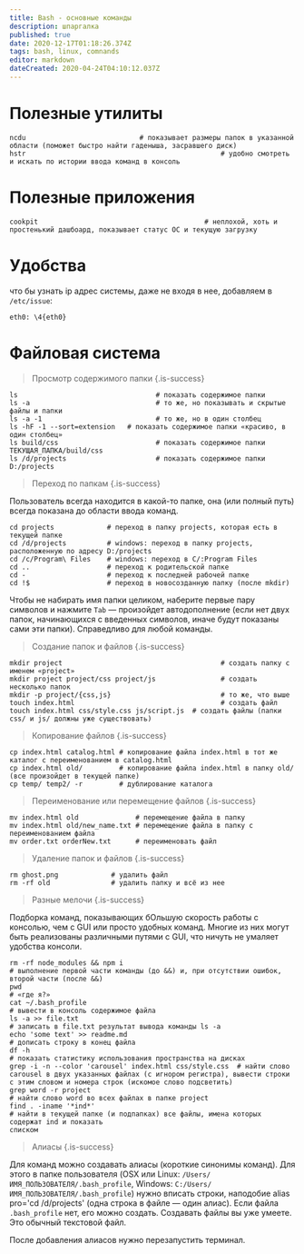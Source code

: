 ```yaml
---
title: Bash - основные команды
description: шпаргалка
published: true
date: 2020-12-17T01:18:26.374Z
tags: bash, linux, comnands
editor: markdown
dateCreated: 2020-04-24T04:10:12.037Z
---
```


# Полезные утилиты

```
ncdu                    		# показывает размеры папок в указанной области (поможет быстро найти гаденыша, засравшего диск)
hstr												# удобно смотреть и искать по истории ввода команд в консоль
```

# Полезные приложения

```
cookpit											# неплохой, хоть и простенький дашбоард, показывает статус ОС и текущую загрузку
```

# Удобства

что бы узнать ip адрес системы, даже не входя в нее, добавляем в `/etc/issue`: 
```
eth0: \4{eth0}
```

# Файловая система

> Просмотр содержимого папки
{.is-success}

```
ls                      			# показать содержимое папки
ls -a                   			# то же, но показывать и скрытые файлы и папки
ls -a -1                			# то же, но в один столбец
ls -hF -1 --sort=extension 	 # показать содержимое папки «красиво, в один столбец»
ls build/css            			# показать содержимое папки ТЕКУЩАЯ_ПАПКА/build/css
ls /d/projects          			# показать содержимое папки D:/projects
```

> Переход по папкам
{.is-success}

Пользователь всегда находится в какой-то папке, она (или полный путь) всегда показана до области ввода команд.

```
cd projects             # переход в папку projects, которая есть в текущей папке
cd /d/projects          # windows: переход в папку projects, расположенную по адресу D:/projects 
cd /c/Program\ Files    # windows: переход в C/:Program Files 
cd ..                   # переход к родительской папке 
cd -                    # переход к последней рабочей папке
cd !$                   # переход в новосозданную папку (после mkdir)
```
Чтобы не набирать имя папки целиком, наберите первые пару символов и нажмите `Tab` — произойдет автодополнение (если нет двух папок, начинающихся с введенных символов, иначе будут показаны сами эти папки). 
Справедливо для любой команды.

> Создание папок и файлов
{.is-success}

```
mkdir project                        				# создать папку с именем «project»
mkdir project project/css project/js 				# создать несколько папок
mkdir -p project/{css,js}            				# то же, что выше
touch index.html                     				# создать файл
touch index.html css/style.css js/script.js  # создать файлы (папки css/ и js/ должны уже существовать)
```

> Копирование файлов
{.is-success}

```
cp index.html catalog.html # копирование файла index.html в тот же каталог с переименованием в catalog.html
cp index.html old/         # копирование файла index.html в папку old/ (все произойдет в текущей папке)
cp temp/ temp2/ -r         # дублирование каталога
```

> Переименование или перемещение файлов
{.is-success}

```
mv index.html old              # перемещение файла в папку
mv index.html old/new_name.txt # перемещение файла в папку с переименованием файла
mv order.txt orderNew.txt      # переименовать файл
```

> Удаление папок и файлов
{.is-success}

```
rm ghost.png             # удалить файл
rm -rf old               # удалить папку и всё из нее
```

> Разные мелочи
{.is-success}

Подборка команд, показывающих бОльшую скорость работы с консолью, чем с GUI или просто удобных команд. 
Многие из них могут быть реализованы различными путями с GUI, что ничуть не умаляет удобства консоли.

```
rm -rf node_modules && npm i 														# выполнение первой части команды (до &&) и, при отсутствии ошибок, второй части (после &&)
pwd                   				 													# «где я?»
cat ~/.bash_profile   				 													# вывести в консоль содержимое файла
ls -a >> file.txt     				 													# записать в file.txt результат вывода команды ls -a
echo 'some text' >> readme.md  													# дописать строку в конец файла
df -h                 				 													# показать статистику использования пространства на дисках
grep -i -n --color 'carousel' index.html css/style.css 	# найти слово carousel в двух указанных файлах (с игнором регистра), вывести строки с этим словом и номера строк (искомое слово подсветить)
grep word -r project  																	 # найти слово word во всех файлах в папке project
find . -iname '*ind*' 																	 # найти в текущей папке (и подпапках) все файлы, имена которых содержат ind и показать 
списком
```

> Алиасы
{.is-success}


Для команд можно создавать алиасы (короткие синонимы команд). 
Для этого в папке пользователя (OSX или Linux: `/Users/ИМЯ_ПОЛЬЗОВАТЕЛЯ/.bash_profile`, Windows: `C:/Users/ИМЯ_ПОЛЬЗОВАТЕЛЯ/.bash_profile`) нужно вписать строки, наподобие alias pro='cd /d/projects' (одна строка в файле — один алиас). 
Если файла `.bash_profile` нет, его можно создать. Создавать файлы вы уже умеете.
Это обычный текстовой файл.

После добавления алиасов нужно перезапустить терминал.